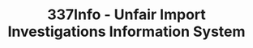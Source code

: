---
bigquery: https://console.cloud.google.com/bigquery?p=patents-public-data&d=usitc_investigations&page=dataset&project=sheets-management-319211
citation: US International Trade Commission 337Info Unfair Import Investigations Information
  System
contributors: US International Trade Comission
cost: None
description: US International Trade Commission 337Info Unfair Import Investigations
  Information System contains data on investigations done under Section 337. Section
  337 declares the infringement of certain statutory intellectual property rights
  and other forms of unfair competition in import trade to be unlawful practices.
  Most Section 337 investigations involve allegations of patent or registered trademark
  infringement.
documentation: FAQ and tutorial available on the site
last_edit: Mon, 04 Apr 2022 19:10:40 GMT
location: https://pubapps2.usitc.gov/337external/
maintained_by: US International Trade Comission
schema_fields: '[''trademarkNumbers'', ''finalIdOnViolationDue'', ''scheduledStartDateEvidHear'',
  ''investigationTermDate'', ''respondent'', ''dateComplaintFiled'', ''targetDate'',
  ''actualStartDateEvidHear'', ''startDateMarkmanHearing'', ''cafcAppeals'', ''teoIdIssueDate'',
  ''dateCreated'', ''currentStatus'', ''dateOfPublicationFrNotice'', ''publication_number'',
  ''reportingRequirements'', ''finalIdOnViolationIssue'', ''teoIdDueDate'', ''gcAttorney'',
  ''patentNumber'', ''id'', ''actualEndDateEvidHear'', ''internalRemand'', ''aljAssigned'',
  ''complainant'', ''title'', ''teoReliefGranted'', ''ouiiAttorney'', ''endDateMarkmanHearing'',
  ''htsNumbers'', ''docketNo'', ''invUnfairAct'', ''investigationType'', ''copyrightNumbers'',
  ''investigationNo'', ''patentNumbers'', ''ouiiParticipation'', ''issueDateOtherNonFinal'',
  ''finalDetNoViolation'', ''finalDetViolation'', ''scheduledEndDateEvidHear'', ''markmanHearing'',
  ''currentActiveALJ'', ''lastUpdated'', ''teoProceedingInvolved'']'
shortname: unfair_import_investigations
tags:
- import
- legal
- trade
timeframe: 2008-2021 (prior to 2008 downloadable as a JSON file)
title: 337Info - Unfair Import Investigations Information System
uuid: 2721f5ec-e599-4890-9265-9706719fc71e
---